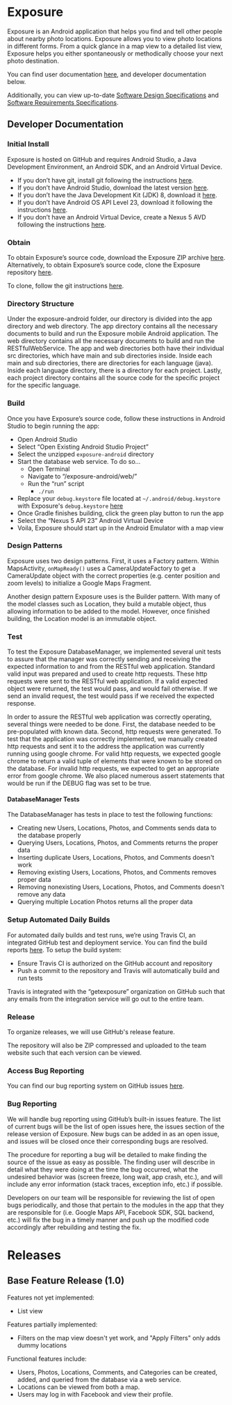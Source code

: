 # Exposure

Exposure is an Android application that helps you find and tell other people about nearby photo locations. Exposure allows you to view photo locations in different forms. From a quick glance in a map view to a detailed list view, Exposure helps you either spontaneously or methodically choose your next photo destination.

You can find user documentation [here](http://getexposure.github.io/product/index.html), and developer documentation below.

Additionally, you can view up-to-date [Software Design Specifications](https://docs.google.com/document/d/18sWdtOYFfbUSAQKPTqaiaJ1Nb6MXersM-5ZnIk4cGmY/edit?usp=sharing) and [Software Requirements Specifications](https://docs.google.com/document/d/1nNvZxgk5k2VMcxixJDl_mAD0NAWXg_9bimPEH4NHPy4/edit?usp=sharing).

## Developer Documentation

### Initial Install

Exposure is hosted on GitHub and requires Android Studio, a Java Development Environment, an Android SDK, and an Android Virtual Device.

- If you don’t have git, install git following the instructions [here](https://git-scm.com/book/en/v2/Getting-Started-Installing-Git).
- If you don’t have Android Studio, download the latest version [here](http://developer.android.com/sdk/index.html).
- If you don’t have the Java Development Kit (JDK) 8, download it [here](http://www.oracle.com/technetwork/java/javase/downloads/jdk8-downloads-2133151.html).
- If you don’t have Android OS API Level 23, download it following the instructions [here](http://developer.android.com/sdk/installing/adding-packages.html).
- If you don’t have an Android Virtual Device, create a Nexus 5 AVD following the instructions [here](http://developer.android.com/tools/devices/managing-avds.html).

### Obtain

To obtain Exposure’s source code, download the Exposure ZIP archive [here](https://github.com/getexposure/exposure-android/archive/master.zip). Alternatively, to obtain Exposure’s source code, clone the Exposure repository [here](https://github.com/getexposure/exposure-android).

To clone, follow the git instructions [here](https://git-scm.com/book/en/v2/Git-Basics-Getting-a-Git-Repository#Cloning-an-Existing-Repository).

### Directory Structure

Under the exposure-android folder, our directory is divided into the app directory and web directory. The app directory contains all the necessary documents to build and run the Exposure mobile Android application. The web directory contains all the necessary documents to build and run the RESTfulWebService. The app and web directories both have their individual src directories, which have main and sub directories inside. Inside each main and sub directories, there are directories for each language (java). Inside each language directory, there is a directory for each project. Lastly, each project directory contains all the source code for the specific project for the specific language.

### Build

Once you have Exposure’s source code, follow these instructions in Android Studio to begin running the app:

- Open Android Studio
- Select “Open Existing Android Studio Project”
- Select the unzipped `exposure-android` directory
- Start the database web service. To do so...
	- Open Terminal
	- Navigate to “/exposure-android/web/”
	- Run the “run” script
		- `./run`
- Replace your `debug.keystore` file located at `~/.android/debug.keystore` with Exposure's `debug.keystore` [here](https://drive.google.com/drive/u/0/folders/0B2oTf4T_FgbITHYtYnl0SmF0UEE)
- Once Gradle finishes building, click the green play button to run the app
- Select the “Nexus 5 API 23” Android Virtual Device
- Voila, Exposure should start up in the Android Emulator with a map view

### Design Patterns

Exposure uses two design patterns. First, it uses a Factory pattern. Within MapsActivity, `onMapReady()` uses a CameraUpdateFactory to get a CameraUpdate object with the correct properties (e.g. center position and zoom levels) to initialize a Google Maps Fragment.

Another design pattern Exposure uses is the Builder pattern. With many of the model classes such as Location, they build a mutable object, thus allowing information to be added to the model. However, once finished building, the Location model is an immutable object.

### Test

To test the Exposure DatabaseManager, we implemented several unit tests to assure that the manager was correctly sending and receiving the expected information to and from the RESTful web application. Standard valid input was prepared and used to create http requests. These http requests were sent to the RESTful web application. If a valid expected object were returned, the test would pass, and would fail otherwise. If we send an invalid request, the test would pass if we received the expected response.

In order to assure the RESTful web application was correctly operating, several things were needed to be done. First, the database needed to be pre-populated with known data. Second, http requests were generated. To test that the application was correctly implemented, we manually created http requests and sent it to the address the application was currently running using google chrome. For valid http requests, we expected google chrome to return a valid tuple of elements that were known to be stored on the database. For invalid http requests, we expected to get an appropriate error from google chrome. We also placed numerous assert statements that would be run if the DEBUG flag was set to be true.

#### DatabaseManager Tests

The DatabaseManager has tests in place to test the following functions:

- Creating new Users, Locations, Photos, and Comments sends data to the database properly
- Querying Users, Locations, Photos, and Comments returns the proper data
- Inserting duplicate Users, Locations, Photos, and Comments doesn't work
- Removing existing Users, Locations, Photos, and Comments removes proper data
- Removing nonexisting Users, Locations, Photos, and Comments doesn't remove any data
- Querying multiple Location Photos returns all the proper data

### Setup Automated Daily Builds

For automated daily builds and test runs, we’re using Travis CI, an integrated GitHub test and deployment service. You can find the build reports [here](https://travis-ci.org/getexposure/exposure-android). To setup the build system:

- Ensure Travis CI is authorized on the GitHub account and repository
- Push a commit to the repository and Travis will automatically build and run tests

Travis is integrated with the “getexposure” organization on GitHub such that any emails from the integration service will go out to the entire team.

### Release

To organize releases, we will use GitHub's release feature.

The repository will also be ZIP compressed and uploaded to the team website such that each version can be viewed.

### Access Bug Reporting

You can find our bug reporting system on GitHub issues [here](https://github.com/getexposure/exposure-android/issues).

### Bug Reporting

We will handle bug reporting using GitHub’s built-in issues feature. The list of current bugs will be the list of open issues here, the issues section of the release version of Exposure. New bugs can be added in as an open issue, and issues will be closed once their corresponding bugs are resolved.

The procedure for reporting a bug will be detailed to make finding the source of the issue as easy as possible. The finding user will describe in detail what they were doing at the time the bug occurred, what the undesired behavior was (screen freeze, long wait, app crash, etc.), and will include any error information (stack traces, exception info, etc.) if possible.

Developers on our team will be responsible for reviewing the list of open bugs periodically, and those that pertain to the modules in the app that they are responsible for (i.e. Google Maps API, Facebook SDK, SQL backend, etc.) will fix the bug in a timely manner and push up the modified code accordingly after rebuilding and testing the fix.

# Releases

## Base Feature Release (1.0)

Features not yet implemented:

- List view

Features partially implemented:

- Filters on the map view doesn't yet work, and "Apply Filters" only adds dummy locations

Functional features include:

- Users, Photos, Locations, Comments, and Categories can be created, added, and queried from the database via a web service.
- Locations can be viewed from both a map.
- Users may log in with Facebook and view their profile.